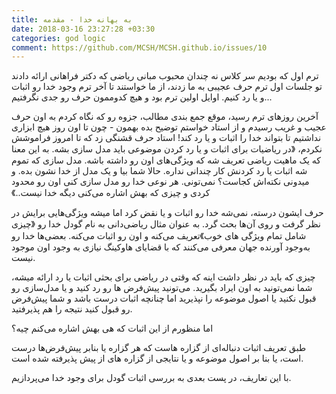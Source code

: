 ```yaml
---
title: به بهانه خدا - مقدمه
date: 2018-03-16 23:27:28 +03:30
categories: god logic
comment: https://github.com/MCSH/MCSH.github.io/issues/10
---
```

ترم اول که بودیم سر کلاس نه چندان محبوب مبانی ریاضی که دکتر فراهانی ارائه دادند تو جلسات اول ترم حرف عجیبی به ما زدند، از ما خواستند تا آخر ترم وجود خدا رو اثبات و یا رد کنیم. اوایل اولین ترم بود و هیچ کدوممون حرف رو جدی نگرفتیم...

آخرین روزهای ترم رسید، موقع جمع بندی مطالب، جزوه رو که نگاه کردم به اون حرف عجیب و غریب رسیدم و از استاد خواستم توضیح بده بهمون - چون تا اون روز هیچ ابزاری نداشتیم تا بتواند خدا را اثبات و یا رد کند! استاد حرف قشنگی زد که تا امروز فراموشش نکردم، 《در ریاضیات برای اثبات و یا رد کردن موضوعی باید مدل سازی بشه. به این معنا که یک ماهیت ریاضی تعریف شه که ویژگی‌های اون رو داشته باشه. مدل سازی که تموم شه اثبات یا رد کردنش کار چندانی نداره. حالا شما بیا و یک مدل از خدا نشون بده. و میدونی نکته‌اش کجاست؟ نمی‌تونی. هر نوعی خدا رو مدل سازی کنی اون رو محدود کردی و چیزی که بهش اشاره می‌کنی دیگه خدا نیست..》

حرف ایشون درسته، نمی‌شه خدا رو اثبات و یا نقض کرد اما میشه ویژگی‌هایی برایش در نظر گرفت و روی آن‌ها بحث گرد. به عنوان مثال ریاضی‌دانی به نام گودل خدا رو 《چیزی شامل تمام ویژگی های خوب》تعریف می‌کنه و اون رو اثبات می‌کنه. بعضی‌ها خدا رو به‌وجود آورنده جهان معرفی می‌کنند که با قضایای هاوکینگ نیازی به وجود اون موجود نیست. 

چیزی که باید در نظر داشت اینه که وقتی در ریاضی برای بحثی اثبات یا رد ارائه میشه، شما نمی‌تونید به اون ایراد بگیرید. می‌تونید پیش‌فرض ها رو رد کنید و یا مدل‌سازی رو قبول نکنید یا اصول موضوعه را نپذیرید اما چنانچه اثبات درست باشد و شما پیش‌فرض رو قبول کنید نتیجه را هم پذیرفتید.

اما منظورم از این اثبات که هی بهش اشاره می‌کنم چیه؟

طبق تعریف اثبات دنباله‌ای از گزاره هاست که هر گزاره یا بنابر پیش‌فرض‌ها درست است، یا بنا بر اصول موضوعه و یا نتایجی از گزاره های از پیش پذیرفته شده است.

با این تعاریف، در پست بعدی به بررسی اثبات گودل برای وجود خدا می‌پردازیم.